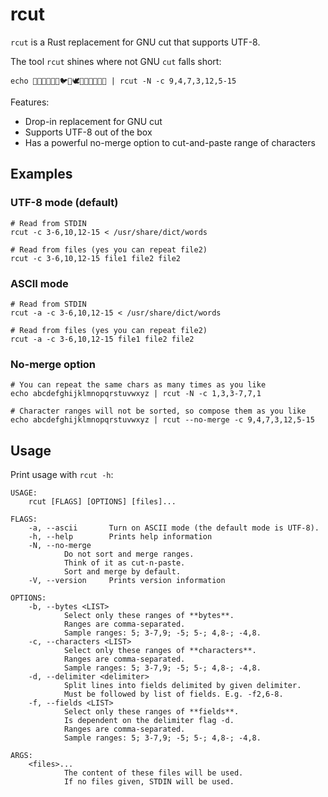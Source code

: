 # rcut

`rcut` is a Rust replacement for GNU cut that supports UTF-8.

The tool `rcut` shines where not GNU `cut` falls short:

```
echo 🦃🐔🐓🐣🐤🐥🐦🐧🕊🦅🦆🦢🦉🦚🦜 | rcut -N -c 9,4,7,3,12,5-15
```

Features:

* Drop-in replacement for GNU cut
* Supports UTF-8 out of the box
* Has a powerful no-merge option to cut-and-paste range of characters

## Examples

### UTF-8 mode (default)

```
# Read from STDIN
rcut -c 3-6,10,12-15 < /usr/share/dict/words

# Read from files (yes you can repeat file2)
rcut -c 3-6,10,12-15 file1 file2 file2
```

### ASCII mode

```
# Read from STDIN
rcut -a -c 3-6,10,12-15 < /usr/share/dict/words

# Read from files (yes you can repeat file2)
rcut -a -c 3-6,10,12-15 file1 file2 file2
```

### No-merge option

```
# You can repeat the same chars as many times as you like
echo abcdefghijklmnopqrstuvwxyz | rcut -N -c 1,3,3-7,7,1

# Character ranges will not be sorted, so compose them as you like
echo abcdefghijklmnopqrstuvwxyz | rcut --no-merge -c 9,4,7,3,12,5-15
```

## Usage

Print usage with `rcut -h`:

```
USAGE:
    rcut [FLAGS] [OPTIONS] [files]...

FLAGS:
    -a, --ascii       Turn on ASCII mode (the default mode is UTF-8).
    -h, --help        Prints help information
    -N, --no-merge
            Do not sort and merge ranges.
            Think of it as cut-n-paste.
            Sort and merge by default.
    -V, --version     Prints version information

OPTIONS:
    -b, --bytes <LIST>
            Select only these ranges of **bytes**.
            Ranges are comma-separated.
            Sample ranges: 5; 3-7,9; -5; 5-; 4,8-; -4,8.
    -c, --characters <LIST>
            Select only these ranges of **characters**.
            Ranges are comma-separated.
            Sample ranges: 5; 3-7,9; -5; 5-; 4,8-; -4,8.
    -d, --delimiter <delimiter>
            Split lines into fields delimited by given delimiter.
            Must be followed by list of fields. E.g. -f2,6-8.
    -f, --fields <LIST>
            Select only these ranges of **fields**.
            Is dependent on the delimiter flag -d.
            Ranges are comma-separated.
            Sample ranges: 5; 3-7,9; -5; 5-; 4,8-; -4,8.

ARGS:
    <files>...
            The content of these files will be used.
            If no files given, STDIN will be used.
```
